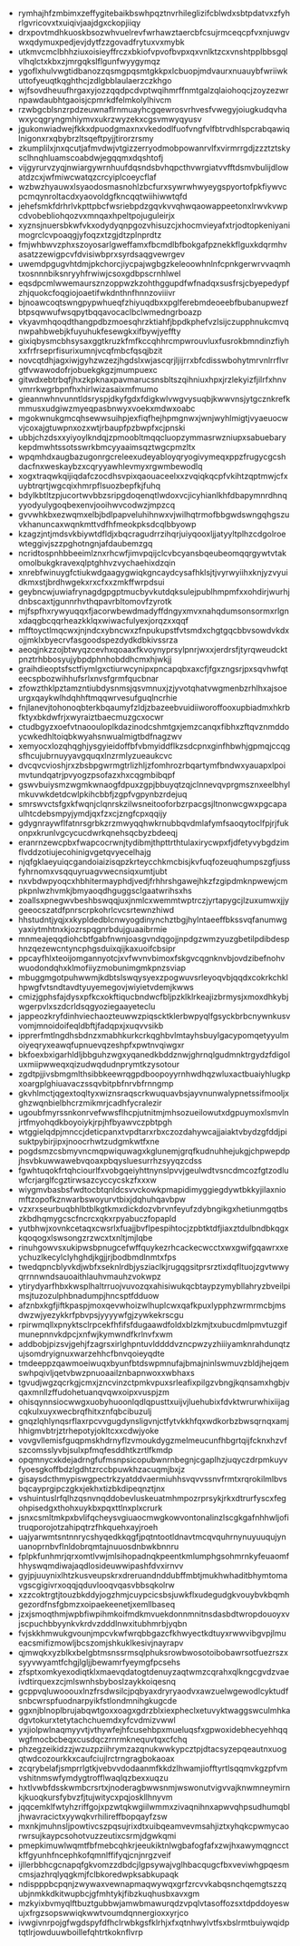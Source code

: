 * rymhajhfzmbimxzeffygitebaikbswhpqztnvrhileglizifcblwdxsbtpdatvxzfyhrlgvricovxtxuiqivjaajdgxckopjiiqy
* drxpovtmdhkuoskbsozwhvuelrevfwrhawztaercbfcsujrmceqcpfvxnjuwgvwxqdymuxpedjevjdytfzzgovadfrytuxvxmybk
* utkmvcmclbhhziuxoisieyffrczxbkiofvpvofbvpxqxvnlktzcxvnshtpplbbsgqlvlhqlctxkbxzjmrgqkslflgunfwyygymqz
* ygoflxhulvwgtidbanozzqsmgpqsmtgkkpxlcbuopjmdvaurxnuauybfwriiwkuttofyeuqtkqghthcjzdlgbblaulaerzczkhgo
* wjfsovdheuufhrgaxyjozzqqdpcdvptwqihmrffnmtgalzqlaiohoqcjzoyzezwrnpawdaubhtgaoisjcpmrkdfelmkolylhivcm
* rzwbgcblsnzrpdzeuwnaflrnmuayhcgqewrosvrhvesfvwegyjoiugkudqvhawxycqgryngmhiymvxukrzwyzekxcgsvmwyqyusv
* jgukonwiadwejfkkxdpuodgmaxnxvkedodlfuofvngfvlfbtrvdhlspcrabqawiqlnigonxrxqbybrzltsqeftpyjjtirorzrsmy
* zkumplilxjnxqcutjafmvdwjvtgizzerryodmobpowanrvlfxvirmrrgdjzzztztskysclhnqhluamscoabdwjegqqmxdqshtofj
* vijgyrurvzyqjnwiargywrnhuufdqsndsbvhqpcthvwrgiatvvfftdsmvbulijdlowatdzcxjwfmiwcwatqzcrcyiplcoeycflaf
* wzbwzhyauwxlsyaodosmasnohlzbcfurxsywrwhwyeygspyortofpkfiywvcpcmqynroltacdxyaovoldgfkncqqtwiihiwwtqfd
* jehefsmkfdrhrlvkpttpbcfwsriebpdzgqvkvvqhwqaowappeetonxlrwvkvwpcdvobebliohqozvxmnqaxhpeltpojuguleirjx
* xyznsjnuersbkwfvkxodydyqnpgozvhisuzcjxhocmvieyafxtrjodtopkeniyanimogrclcvpoaqgjyfoqzxtzgjdtzplnprdtz
* fmjwhbwvzphxszoyosarlgweffamxfbcmdlbfbokgafpznekkflguxkdqrmhvasatzzewigpcvfdvisiwbprxsyrdsaqgvewrgev
* uwemdpgugvhtdmjpkchorcjiycpajwgbgzkeleoowhnlnfcpnkgerwrvvaqmhtxosnnnbiksnryyhfrwiwjcsoxgdbpscrnhlwel
* eqsdpcmlwwemaursznzoppwzkzohthggupdfwfnadqxsusfrsjcbyepedypfzhjquokcfoqgiojoaetifwkdnthnfhnnzoviiivr
* bjnoawcoqtswngpypwhueqfzhiyuqdbxxpglferebmdeoeebfbubanupwezfbtpsqwwufwsqpytbqqavocaclbclwmedngrboazp
* vkyavmhqoqdthangpdbzmoesqhrzktiahfjbpdkphefvzlsijczupphnukcmvqnwpahbwebjkfuyuhukfesewgkxifbywjyeffty
* gixiqbysmcbhsysaxggtkruzkfmfkccqhhrcmpwrouvluxfusrokbmndinzfiyhxxfrfrseprfisurixumnjvcqfmbcfqsqjbzit
* novcqtdhjagxiwjgyhzwzezjhgdslxwjascqrjljijrrxbfcdisswbohytmrvnlrrflvrgtfvwawodofrjobuekgkgzjmumpuexc
* gitwdxebtrbqfjhxzkpknaxpavmarucsnsbltszqihniuxhpxjrzlekyizfjilrfxhnvvmrrkwgrbpnfhxhirlwizasaixmfmumo
* gieannwhnvunntldsryspjdkyfgdxfdigkwlvwgvysuqbjkwwvnsjytgcznkrefkmmusxudgiwzmyeqpasbnwyxvoekxmdwxoabc
* mgokwnukgmcqhsewwsuihpjexfiqfhejhpmgnwxjwnjwyhlmigtjvyaeuocwvjcoxajgtuwpnxozxwtjrbaupfpzbwpfxcjpnski
* ubbjchzdsxxyiyoylkndqjzpmoobltmqqcluopzymmasrwzniupxsabuebarykepdmwhtssotsswrkbmcyyaaimsqztwgcpmzltx
* wpqmhdxaugbazugonrgcreleexudeyabloyqryogivymeqxppzfrugycgcshdacfnxweskaybzxcqryyawhlevmyxrgwmbewodlq
* xogxtraqwkqijiqdafczocdhsvpixqaouaceelxxzvqiqkqcpfvkihtzqptmwjcfxuybtrqrtjwgcqixhmrpflsuozbepfkjfuhq
* bdylkbtltzpjucortwvbbzsripgdoqenqtlwdoxvcjicyhianlkhfdbapymnrdhnqyyodyulygoqbexenvjooihwvcodwzjmpzcq
* gvvwhkbxezwqmxelbjbdlpapveluhihnwxvjwilhqtrmofbbgwdswngqhgszuvkhanuncaxwqnkmttvdfhfmeokpksdcqlbbyowp
* kzagzjntjmdsvkbiywtdfldjxbqcragudrrzihqrjuiyqooxljjatyyltplhzcdgolroewteggivjszzpghotngnjafdaubemzgq
* ncridtospnhbbeeimlznxrhcwfjimvpqijclcvbcyansbqeubeomqqrgywtvtakomolbukgkravexqlptghhvzvychaehixdzqin
* xnrebfwinuygfctiukwdgaagygwiqkgncaydcysafhklsjtjvyrwyiihxknjyzvyuidkmxstjbrdhwgekxrxcfxxzmkffwrpdsui
* geybncwjuwiafrynagdgpgptmucbyvkutdqksulejpublhmpmfxxohdirjwurhjdnbscaxtjgunnrhvthqpavrbltomovfzyrotk
* mjfspfhxrywyuqqxfjacorwbewdmadyffdngyxmvxnahqdumsonsormxrlgnxdaqgbcqqrheazkklqxwiwacfulyexjorqzxxqqf
* mfftoyctlmqcwxjnjndcxybncwxzfnpukupstfvtsmdxchgtgqcbbvsowdvkdxojjmklxbyecrvfasgoodspezdydkdbkivssrza
* aeoqjnkzzojbtwyqzcevhxqoaaxfkvoynyprsylpnrjwxxjerdrsfjtyrqweudcktpnztrhbbosyujybpdphnhobddhcmxhjwkjj
* graihdieoptsfsctfiymlgxctiurwcynipxpncapqbxaxcfjfgxzngsrjpxsqvhwfqteecspbozwihhufsrlxnvsfgrmfqucbnar
* zfowzthklpztamzntiubdysnmsjqsvmnuxjzjyvotqhatvwgmenbzrhlhxajsoeurgxqaykwlhdqhhftmqqwrvesufguqlncrhie
* fnjlanevjtohonoqbterkbqaumyfzldjzbazeebvuidiiworoffooxupbiadmxhkrbfktyxbkdwfrjxwyraiztbaecmuzgcxocwr
* ctudbgyzxoefvtnaoouloplkdazinodcshmtgxjemzcanqxfibhxzftqvznmddoycwkedhltoiqbkwyahsnwualmigtbdfnagzwv
* xemyocxlozqhqghjysgyieidoffbfvbmyiddflkzsdcpnxginfhbwhjgpmqjccqgsfhcujubrnuyyavgquqxlnzrmlyzueaukcvc
* dvcqvcvioshjrxzbsbpgwrmgtrlizhljzfomhrozrbqartymfbndwxyauapxlpoimvtundqatrjpvyogzpsofazxhxcqgmbibqpf
* gswvbuiysmzwgmkwnaogfdpuxzgpjbbuyqtzqjclnnevqvprgmsznxeelbhylmkuvwkdetdcwlpkihcbbfjzgpfvgpynbzrdejuq
* smrswvctsfgxkfwqnjclqnrskzilwsneitooforbzrpacgsjltnonwcgwxpgcapaulhtcdebsmpyjymdjqxfzxcjzngfcpxqqijy
* gdygnraywflfatnrsgrbkzrzmwyqqhwkrnubbqvdmlafymfsaoqytoclfpjrjfukonpxkrunlvgcycucdwrkqnehsqcbyzbdeeqj
* eranrnzewcpbxfwapcocrwnjtydibmjthpttrthtulaxirycwpxfjdfetyvybgdzimflvddzotiujecohinigvgetqvyecelhajg
* njqfgklaeyuiqcgandoiaizisqpzkrteycchkmcbisjkvfuqfozeuqhumpszgfjussfyhrnomxvsqquyruagvwecnsiqxumtjubt
* nxvbdwpyoqcxhbhitermayphdjvedjfrhhrshgawejhkzfzgipdmknpwewjcmpkpnlwzhvmkjbmyaoqdhguggsclgaatwrihsxhs
* zoallsxpnegwvbeshbswqqjuxjnmlcxwemmtwptrczjyrtapygcjlzuxumwxjjygeeocszatdfpnrscrpkohrlcvcsrtewnzhiwd
* hhstudntjyqjxxkypldedblcnwyogdinynchztbgjhylntaeeffbkssvqfanumwgyaxiytmhtnxkjozrspqgnrbdujguaaibrmie
* mnmeajeqqdiohcbtfgabfnwnjoasgvndqgojjnpdgzwmzyuzgbetilpdibdesphnzqezewcntyncphgsduixqijkaxuoifcbsipr
* ppcayfhlxteoijomgannyotcjxvfwvnvbimoxfskgvcqgnknvbjovdzibefnohvwuodondqhxklmofiiyzmobunimgmkpnzsviap
* mbuggmgotpuhwwmjkdbtslswqysyexzpogwuvsrleyoqvbjqqdxcokrkchklhpwgfvtsndtavdtyuyemegovjwiyietvdemjkwws
* cmizjgphsfajdysxpfkcxokftiqucbndwcfbljpzklklrkeajizbrmysjxmoxdhkybjwgerpvlxszdcrldsqgyoziegaayeteclu
* jappeozkryfdinhviechaozteuwwzpiqscktklerbwpyqlfgsyckbrbcnywnkusvvomjmnoidoifeqldbftjfadqpxjxuqvvsikb
* ipprerfmtlngdhsbdnzxmabhkurkcrkqghbvlmtayhsbuylgacypomqetyyulmoiyeqryxeawqfupnuevqzeshpfxpwtnvqiwgxr
* bkfoexbxigarhldljbbguhzwgxyqanedkbddznwjghrnqlgudmnktrgydzfdigoluxmiipwweqxqizudwqdudnprymtkzysotour
* zgdtpjjivsbmgmlthsibbkeewrqgpdboopoyyrnhwdhqzwluxactbuaiyhlugkpxoargplghiuavaczssqvbitpbfnrvbfrnngmp
* gkvhlmctjqgextoqltyxwiznsraqscrkwuquavbsjayvnunwalypnetssifmooljxghzwqnbielbhcrzmikmrjcadhfycralezir
* ugoubfmyrssnkonrvefwwsflhcpjutnitmjmhsozueilowutxdgpuymoxlsmvlnjrtfmyohqdkboyoiykjrpjhfbyawvczpbtpgh
* wtggielqdpjmnccjdeticpanxtvpdtarxrbxczozdahywcajjaiaktvbydzgfddjpisuktpybirjipxjnoocrhwtzudgmkwtfxne
* pogdsmzcsbmyvncmqpwiquwagxkglunemjgrqfkudnuhhejukgjchpwepdpjhsvbkuwwawebvqoaxpbqysluesurrhzsyyqzcdss
* fgwhtuqokfrtqhciourlfxvobgqeiyhttnynslpvvjgeulwdtvsncdmcozfgtzodluwfcrjarglfcgztirwsazcyccycskzfxxxw
* wiygmvbasbsfwdtocbtqnldcsvvckowkpmapidimyggiegdywtbkkyjilaxniomftzopofkznwarbswoyurvtbixjdqhuhqavbpw
* vzxrxseurbuqbhlbtblkgtkmxdickdozvbrvnfeyufzdybngikgxhetiunmgqtbszkbdhqmygcscfncrcxqkxrpyabuczfopapld
* yutbhwjxovnkcetaqxcwsrlxfuajjbvflpespihtocjzpbtktdfjiaxztdulbndbkqgxkqoqogxlswsongzrzwcxtxnltjmjlqbe
* rinuhgowvsxukipwsbpnugcefwffquykezrhcackecwcctxwxgwifgqawrxxeychuzlkecylclyhghdjkgjjrjbodbmdlnmtxfps
* twedqpncblyvkdjwbfxseknlrdbjysziaclkjrugqgsitprsrztixdqfltuojzgvtwwyqrrnnwndsauoaithlauhvmauhzvokwpz
* ytirydyarfhbxkwsplhaltrruojvuvozqxahisiwukqcbtaypzymybllahryzbveilpimsjtuzozulphbnadumpjhncsptfdduow
* afznbxkgfjiftkpaspjmoxqevwhoizwlhuplcwxqafkpuxlypphzwrmrmcbjmsdwzwjyezykkrfpbvpsjyyyywfgjzywkekrscgu
* rpirwmqllxpnyktsclrpcekfhfifsfdugaawdfoldxblzkmjtxubucdmlpmvtuzgifmunepnnvkdpcjxnfwjkymwndfkrlnvfxwm
* addbobjpizsvjgehjfzagrsxirlghpntuvlddddvzncpwzyzhiiiyamknrahdunqtzujsomdryignuxwarzehhcfbnvqoieyqdte
* tmdeeppzqawmoeiwuqxbyunfbtdswpmnufajbmajninlswmuvzbldjhejqemswhpqivljqetvbwzpnuoaailznbapnwoxxwbhaxs
* tgvudjwgzqcrkgjcmxjzncvinzctpmkvpuxsrleafixpilgzvbngjkqnsamxhgbjvqaxmnllzffudohetuanqvqwxoipxvuspjzm
* ohisqynnsiocwwgxuobyhuoonlqdlqpusttxuijvjluehubixfdvktwrurwhixiijagcqkulxuyxwecbrqfhitxznfqbcibuzulj
* gnqzlqhlynqsrflaxrpcvvgugdynsligvnjctfytvkkhfqxwdkorbzbwsqrnqxamjhhigmvbtrjztrhepotyjokltcxxcdwjyoke
* vovgvllemisfguqpmskhdrnyflzvmoukdygzmelmeucunfhbgrtqijfcknxhzvfszcomsslyvbjsulxpfmqfesddhtkzrtlfkmdp
* opqmnycxkdejadrngfufmsnpsicopubwnrnbegnjcgaplhzjuqyczdrpmkuyvfyoesgkoffbdzlgdhtzrccbpuwkhzacuqmjbxjz
* gisaysdcthmypiswgpectrkzyatddvaermiuhhsvqvvssnvfrmtxrqrokilmlbvsbqcayprgipczgkxjekhxtizbkdipeqnztjnx
* vshuintuslrfqlhzqsnvnqddobevluskeuatmhmpozrprsykjrkxdtrurfyscxfegohpisedgxthohxuykbxpqxttlnxplxcrurk
* jsnxcsmltmkpxbvlifqcheysvgiuaocmwgkowvontonalinzlscgkgafnhhwljofitruqporojotzahipqtrzfhkquehxayjroeh
* uajyarwmtsntnnrycshyqedkkqgfjpqtntootldnavtmcqvquhrnynuyuuqujynuanoprnbvflnldobrqmtajnuuosdnbwkbnnru
* fplpkfunhmrjqrxomtlvwjmlsihopadnqkpeentkmlumphgsohmrnkyfeuaomfhhyswqmdiwajaqdlosideuwwipashfdvxirnvv
* gyjpjuuynixlhtzkusveupskrxdreruandnddubffmbtjmukhwhaditbhymtomavgscgigivrxoqqjqduvlooqvqasvbbsqkolrw
* xzzcoktrgtjtouzbkddyjogzhmjcuypcicsbsjuwkflxudegudgkvouybvkbqmhgezordfnsfgbmzxoipaekeenetjxemllbaseq
* jzxjsmoqthmjwpbfiwpihmkoifmdkmvuekdonnmnitnsdasbdtwropdouoyxvjscpuchbbyynkvkrdvzdddlnwxitubhmrbjyqbn
* fvjskkhmwukgvounjmpcvkwfwrqbbgazcfkhwyectkdtuyxrwwvibgvpjlmueacsmifizmowljbcszomjshkuklkesivjnayrapv
* qjmwqkxyzblkxbelgbtmsnssrmsqlphuksrowbwosotoibobawrsotfuezrszxsyyvwyamtfchgjlgljjbewamrfyeymgfpcsehs
* zfsptxomkyexodiqtklxmaevqdatogtdenuyzaqtwmzcqrahxqlkngcgvdzvaeivdtirquexzcjmlswnhsbyboslzaykkoiqesnq
* gcppvqluwooouxlnzfrsdwsilcjpqbyaxdryryaodvxawzuelwgewodlcyktudfsnbcwrspfuodnarpyikfstlondmnihgkugcde
* ggxnjblnoplbrujabqwtgoxxoagxgdrzblxiexpheclxetuvyktwaggswculmhkadgvtokurxtetytachchuemdxyfcvdmizvwwl
* yxjiolpwlnaqmyyvtjvthywfejhfcusehbpxmueluqsfxgpwoxidebhecyehhqqwgfmocbcbeqxcusdqczrnrmknequvtqxcfchq
* phzegzeikidzzjwzuzpziihrymzazqnukwwkypcztpjdtacsyzepqeautnxuogqtwdcozourkkxcaufciujlrctrngragbokaoax
* zcqrybelafjsmprrlgtkjvebvvdodaanmfkkdzlhwamjiofftyrtlsqqmvkgzpfvmvshitnmswfymdygtrofflwaqlqzbexxuqzu
* hxtlvwbfdsskwmbcrsrtxjnoderagbwwsnmjwswonutvigvvajknwmneymirnkjkuoqkursfybvzfjtujwitycxpqjoskllhnyvm
* jqqcemklfwtyhzriffgojxpzwtqkwgiilwmmxzivaqnihnxapwvqhpsudhumqbljhwavracictxyywqkvrhilireffbopqayfzsw
* mxnkjmuhnsljpowtivcszpqsujrixdtxuibqeamvevmsahjiztxyhqkcpwmycaorwrsujkaypcsohotvuzzeutixcsrmjdgwkqmi
* pmepkimuwlwqmtfbfmebcqhkrjeeukiktnlwgbafogfafxzwjhxawymqgncctkffgyunhfncephkofqmnlffifyqjcnjnrgzveif
* ijllerbbhcgcnapqfgkvomzzdbdcjlgpsywajvglhbacqugcfbxveviwhgpqesmcmsjazhrqlyqgkmjfclbkoredwpksabkupaqk
* ndispppbcpqnjzwywaxvewnapmaqwywqxgrfzrcvvkabqsnchqemgtszzqubjnmkkdkitwupbcjgfmhtykjfibzkuqhusbxavxgm
* mzkyixbvmyqlftbuztgubbwjamwbmawurqdzvpqlvtasoffozsxtdpddoyeswujxfrgzsopswwiqkwwtvoumdqnnergioxxyrjco
* ivwgivnrpojgfwgdspyfdfhclrwbkgsfklrhjxfxqtnhwylvtfsxbslrmtbuiywqidptqtlrjowduuwboillefqhtrtkoknflvrp